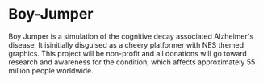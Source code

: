 # Boy-Jumper
Boy Jumper is a simulation of the cognitive decay associated Alzheimer's disease. It isinitially disguised as a cheery platformer with NES themed graphics. This project will be non-profit and all donations will go toward research and awareness for the condition, which affects approximately 55 million people worldwide.
